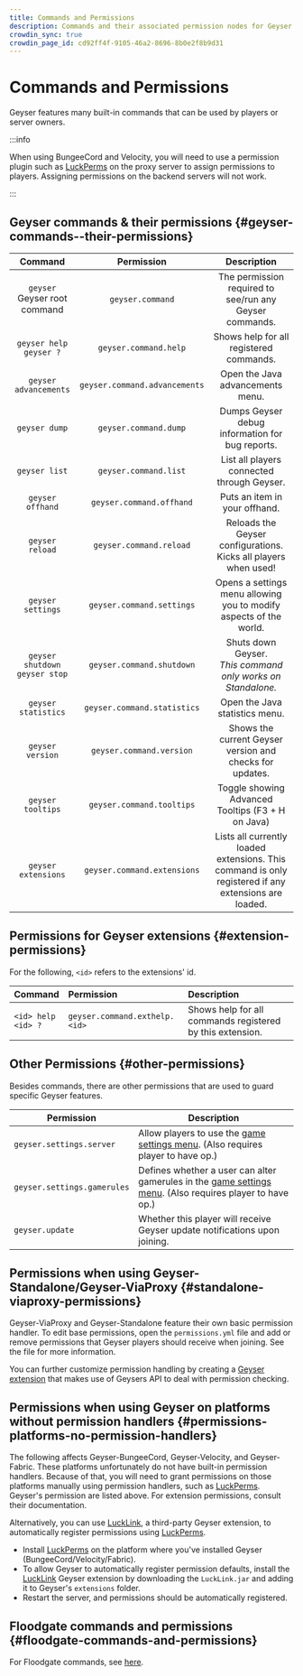 ```yaml
---
title: Commands and Permissions
description: Commands and their associated permission nodes for Geyser.
crowdin_sync: true
crowdin_page_id: cd92ff4f-9105-46a2-8696-8b0e2f8b9d31
---
```


# Commands and Permissions

Geyser features many built-in commands that can be used by players or server owners.

:::info

When using BungeeCord and Velocity, you will need to use a permission plugin such as [LuckPerms](https://luckperms.net/)
on the proxy server to assign permissions to players. Assigning permissions on the backend servers will not work.

:::

## Geyser commands & their permissions {#geyser-commands--their-permissions}

|                Command                |           Permission          |                                                              Description                                                             |
| :-----------------------------------: | :---------------------------: | :----------------------------------------------------------------------------------------------------------------------------------: |
|   `geyser` <br/> Geyser root command  |        `geyser.command`       |                                The permission required to see/run any Geyser commands.                               |
|     `geyser help` <br/> `geyser ?`    |     `geyser.command.help`     |                                        Shows help for all registered commands.                                       |
|         `geyser advancements`         | `geyser.command.advancements` |                                           Open the Java advancements menu.                                           |
|             `geyser dump`             |     `geyser.command.dump`     |                                    Dumps Geyser debug information for bug reports.                                   |
|             `geyser list`             |     `geyser.command.list`     |                                      List all players connected through Geyser.                                      |
|            `geyser offhand`           |    `geyser.command.offhand`   |                                             Puts an item in your offhand.                                            |
|            `geyser reload`            |    `geyser.command.reload`    |                            Reloads the Geyser configurations. Kicks all players when used!                           |
|           `geyser settings`           |   `geyser.command.settings`   |                          Opens a settings menu allowing you to modify aspects of the world.                          |
| `geyser shutdown` <br/> `geyser stop` |   `geyser.command.shutdown`   |                    Shuts down Geyser.<br/>*This command only works on Standalone.*                   |
|          `geyser statistics`          |  `geyser.command.statistics`  |                                            Open the Java statistics menu.                                            |
|            `geyser version`           |    `geyser.command.version`   |                               Shows the current Geyser version and checks for updates.                               |
|           `geyser tooltips`           |   `geyser.command.tooltips`   |                                 Toggle showing Advanced Tooltips (F3 + H on Java)                                 |
|          `geyser extensions`          |  `geyser.command.extensions`  | Lists all currently loaded extensions. This command is only registered if any extensions are loaded. |

## Permissions for Geyser extensions {#extension-permissions}

For the following, `<id>` refers to the extensions' id.

| Command                    | Permission                    | Description                                                               |
| :------------------------- | :---------------------------- | :------------------------------------------------------------------------ |
| `<id> help` <br/> `<id> ?` | `geyser.command.exthelp.<id>` | Shows help for all commands registered by this extension. |

## Other Permissions {#other-permissions}

Besides commands, there are other permissions that are used to guard specific Geyser features.

| Permission                  | Description                                                                                                                                                                            |
| --------------------------- | -------------------------------------------------------------------------------------------------------------------------------------------------------------------------------------- |
| `geyser.settings.server`    | Allow players to use the [game settings menu](/img/wiki/game_menu.png). (Also requires player to have op.)                          |
| `geyser.settings.gamerules` | Defines whether a user can alter gamerules in the [game settings menu](/img/wiki/game_menu.png). (Also requires player to have op.) |
| `geyser.update`             | Whether this player will receive Geyser update notifications upon joining.                                                                                             |

## Permissions when using Geyser-Standalone/Geyser-ViaProxy {#standalone-viaproxy-permissions}

Geyser-ViaProxy and Geyser-Standalone feature their own basic permission handler. To edit base permissions,
open the `permissions.yml` file and add or remove permissions that Geyser players should receive when joining.
See the file for more information.

You can further customize permission handling by creating a [Geyser extension](/wiki/geyser/extensions/) that makes use of Geysers API
to deal with permission checking.

## Permissions when using Geyser on platforms without permission handlers {#permissions-platforms-no-permission-handlers}

The following affects Geyser-BungeeCord, Geyser-Velocity, and Geyser-Fabric.
These platforms unfortunately do not have built-in permission handlers. Because of that, you will need to grant permissions on those platforms
manually using permission handlers, such as [LuckPerms](https://luckperms.net/). Geyser's permission are listed above. For extension permissions, consult their documentation.

Alternatively, you can use [LuckLink](https://github.com/onebeastchris/LuckLink), a third-party Geyser extension, to automatically register permissions using [LuckPerms](https://luckperms.net/).

- Install [LuckPerms](https://luckperms.net/) on the platform where you've installed Geyser (BungeeCord/Velocity/Fabric).
- To allow Geyser to automatically register permission defaults, install the [LuckLink](https://github.com/onebeastchris/LuckLink) Geyser extension
  by downloading the `LuckLink.jar` and adding it to Geyser's `extensions` folder.
- Restart the server, and permissions should be automatically registered.

## Floodgate commands and permissions {#floodgate-commands-and-permissions}

For Floodgate commands, see [here](/wiki/floodgate/commands/).
